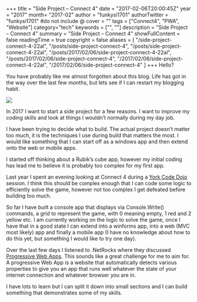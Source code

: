 +++
title = "Side Project – Connect 4"
date = "2017-02-06T20:00:45Z"
year = "2017"
month= "2017-02"
author = "funkysi1701"
authorTwitter = "funkysi1701" #do not include @
cover = ""
tags = ["Connect4", "PWA", "Website"]
category="tech"
keywords = ["", ""]
description =  "Side Project – Connect 4"
summary = "Side Project – Connect 4"
showFullContent = false
readingTime = true
copyright = false
aliases = [
    "/side-project-connect-4-22al",
    "/posts/side-project-connect-4",
    "/posts/side-project-connect-4-22al",
    "/posts/2017/02/06/side-project-connect-4-22al",
    "/posts/2017/02/06/side-project-connect-4",
    "/2017/02/06/side-project-connect-4-22al",
    "/2017/02/06/side-project-connect-4"
]
+++
Hello?

You have probably like me almost forgotten about this blog. Life has got in the way over the last few months, but lets see if I can restart my blogging habit.

![](https://storageaccountblog9f5d.blob.core.windows.net/blazor/wp-content/uploads/2017/02/Connect4.png?w=639&ssl=1)

In 2017 I want to start a side project for a few reasons. I want to improve my coding skills and look at things I wouldn’t normally during my day job.

I have been trying to decide what to build. The actual project doesn’t matter too much, it is the techniques I use during build that matters the most. I would like something that I can start off as a windows app and then extend onto the web or mobile apps.

I started off thinking about a Rubik’s cube app, however my initial coding has lead me to believe it is probably too complex for my first app.

Last year I spent an evening looking at Connect 4 during a [York Code Dojo](https://yorkcodedojo.github.io/) session. I think this should be complex enough that I can code some logic to efficiently solve the game, however not too complex I get defeated before building too much.

So far I have built a console app that displays via Console.Write() commands, a grid to represent the game, with 0 meaning empty, 1 red and 2 yellow etc. I am currently working on the logic to solve the game, once I have that in a good state I can extend into a winforms app, into a web (MVC most likely) app and finally a mobile app (I have no knowledge about how to do this yet, but something I would like to try one day).

Over the last few days I listened to .NetRocks where they discussed [Progressive Web Apps](https://www.dotnetrocks.com/?show=1396). This sounds like a great challenge for me to aim for. A progressive Web App is a website that automatically detects various properties to give you an app that runs well whatever the state of your internet connection and whatever browser you are in.

I have lots to learn but I can split it down into small sections and I can build something that demonstrates some of my skills.